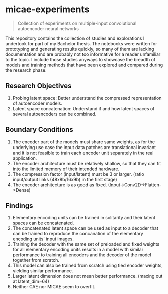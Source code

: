 # micae-experiments
> Collection of experiments on multiple-input convolutional autoencoder neural networks

This repository contains the collection of studies and explorations I undertook for part of my Bachelor thesis. The notebooks were written for prototyping and generating results quickly, so many of them are lacking documentation and are probably not too informative for a reader unfamiliar to the topic. I include those studies anyways to showcase the breadth of models and training methods that have been explored and compared during the research phase. 

## Research Objectives
1) Probing latent space: Better understand the compressed representation of autoencoder models.
2) Latent space concatenation: Understand if and how latent spaces of several autoencoders can be combined.

## Boundary Conditions
1) The encoder part of the models must share same weights, as for the underlying use case the input data patches are translational invariant and it is not feasible to train each encoder unit separately in the real application.
2) The encoder architecture must be relatively shallow, so that they can fit into the limited memory of their intended hardware.
3) The compression factor (input/latent) must be 3 or larger. (ratio input/output links (48x8b/16x9b) in the first stage)
4) The encoder architecture is as good as fixed. (Input->Conv2D->Flatten->Dense)

## Findings
1) Elementary encoding units can be trained in solitarity and their latent spaces can be concatenated.
2) The concatenated latent space can be used as input to a decoder that can be trained to reproduce the concanation of the elementary encoding units' input images.
3) Training the decoder with the same set of preloaded and fixed weights for all elementary encoding units results in a model with similar performance to training all encoders and the decoder of the model together from scratch. 
4) This model can also be trained from scratch using tied encoder weights, yielding similar performance.
5) Larger latent dimension does not mean better performance. (maxing out at latent_dim~64)
6) Neither CAE nor MICAE seem to overfit.
